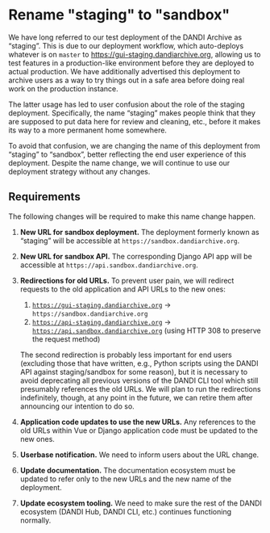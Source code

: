 # Rename "staging" to "sandbox"

We have long referred to our test deployment of the DANDI Archive as “staging”. This is due to our deployment workflow, which auto-deploys whatever is on `master` to https://gui-staging.dandiarchive.org, allowing us to test features in a production-like environment before they are deployed to actual production. We have additionally advertised this deployment to archive users as a way to try things out in a safe area before doing real work on the production instance.

The latter usage has led to user confusion about the role of the staging deployment. Specifically, the name “staging” makes people think that they are supposed to put data here for review and cleaning, etc., before it makes its way to a more permanent home somewhere.

To avoid that confusion, we are changing the name of this deployment from “staging” to “sandbox”, better reflecting the end user experience of this deployment. Despite the name change, we will continue to use our deployment strategy without any changes.

## Requirements

The following changes will be required to make this name change happen.

1. **New URL for sandbox deployment.** The deployment formerly known as “staging” will be accessible at `https://sandbox.dandiarchive.org`.
2. **New URL for sandbox API.** The corresponding Django API app will be accessible at `https://api.sandbox.dandiarchive.org`.
3. **Redirections for old URLs.** To prevent user pain, we will redirect requests to the old application and API URLs to the new ones:
    1. [`https://gui-staging.dandiarchive.org`](https://gui-staging.dandiarchive.org) → `https://sandbox.dandiarchive.org`
    2. [`https://api-staging.dandiarchive.org`](https://api-staging.dandiarchive.org) → [`https://api.sandbox.dandiarchive.org`](https://api.sandbox.dandiarchive.org) (using HTTP 308 to preserve the request method)

    The second redirection is probably less important for end users (excluding those that have written, e.g., Python scripts using the DANDI API against staging/sandbox for some reason), but it is necessary to avoid deprecating all previous versions of the DANDI CLI tool which still presumably references the old URLs.
    We will plan to run the redirections indefinitely, though, at any point in the future, we can retire them after announcing our intention to do so.
4. **Application code updates to use the new URLs.** Any references to the old URLs within Vue or Django application code must be updated to the new ones.
5. **Userbase notification.** We need to inform users about the URL change.
6. **Update documentation.** The documentation ecosystem must be updated to refer only to the new URLs and the new name of the deployment.
7. **Update ecosystem tooling.** We need to make sure the rest of the DANDI ecosystem (DANDI Hub, DANDI CLI, etc.) continues functioning normally.
